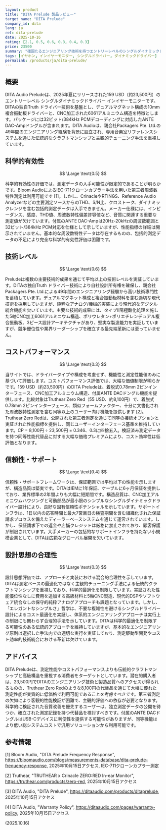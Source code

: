 ```yaml
---
layout: product
title: "DITA Prelude 製品レビュー"
target_name: "DITA Prelude"
company_id: dita
lang: ja
ref: dita-prelude
date: 2025-10-16
rating: [2.1, 0.5, 0.6, 0.3, 0.4, 0.3]
price: 23500
summary: "確固たるエンジニアリング技術を持つエントリーレベルのシングルダイナミックドライバーIEMだが、測定データの透明性とコストパフォーマンスに大きな制約がある"
tags: [イヤホン, インイヤーモニター, シングルドライバー, ダイナミックドライバー]
permalink: /products/ja/dita-prelude/
---
```

## 概要

DITA Audio Preludeは、2025年夏にリリースされた159 USD（約23,500円）のエントリーレベル シングルダイナミックドライバー インイヤーモニターです。DITAの独自Truth ドライバー技術を基盤とし、デュアルマグネット構成の10mm複合振動板ドライバーと、CNC加工された6061アルミニウム構造を特徴とします。パッケージには32ビット/384kHz PCMデコーディングに対応したANTE DAC-Ampドングルが含まれます。DITA Audioは、親会社Packagers Pte. Ltd.の49年間のエンジニアリング経験を背景に設立され、専用音楽室リファレンスシステムを通じた伝統的なクラフトマンシップと主観的チューニング手法を重視しています。

## 科学的有効性

$$ \Large \text{0.5} $$

科学的有効性の評価では、測定データの入手可能性が限定的であることが明らかです。Bloom AudioによるIEC-711クローンカプラー手法を用いた第三者周波数特性測定は利用可能です [1]。しかし、CrinacleやRTINGS、Reference Audio Analyzerなどの主要測定ソースからのTHD、S/N比、クロストーク、ダイナミックレンジを含む包括的測定データは入手できません。メーカー仕様には、インピーダンス、感度、THD値、周波数特性偏差許容値など、音質に関連する重要な測定値が欠けています。付属のANTE DAC-Ampは20Hz-20kHzの周波数範囲と32ビット/384kHz PCM対応を仕様として示していますが、性能指標の詳細は開示されていません。基本的な周波数特性データは存在するものの、包括的測定データの不足により完全な科学的有効性評価は困難です。

## 技術レベル

$$ \Large \text{0.6} $$

Preludeは複数の主要技術的成果を通じて平均以上の技術レベルを実証しています。DITAの独自Truth ドライバー技術により自社設計所有権を確保し、親会社Packagers Pte. Ltd.による49年間のエンジニアリング経験から高い技術専門性を蓄積しています。デュアルマグネット構成と複合振動板材料を含む適切な現代技術を採用していますが、純粋なアナログ/機械的実装により現代的なデジタル統合機能を欠いています。主要な技術的成果には、タイプII陽極酸化処理を施した5軸CNC加工6061アルミニウム構造、ポリウレタン+ポリエチレンデュアル複合振動板、3ピース設計アーキテクチャがあり、堅実な製造能力を実証していますが、競争優位性や業界リーダーシップを確立する最先端革新には至っていません。

## コストパフォーマンス

$$ \Large \text{0.3} $$

当サイトでは、ドライバータイプや構成を考慮せず、機能性と測定性能値のみに基づいて評価します。コストパフォーマンス評価では、大幅な価値制限が明らかです。159 USD（約23,500円）のDITA Preludeは、着脱式0.78mm 2ピンインターフェース、CNC加工アルミニウム構造、付属ANTE DACドングル機能を提供します。比較対象はTruthear Zero Red（55 USD、約8,100円）で、着脱式0.78mm 2ピンインターフェース、類似フォームファクター、十分に文書化された周波数特性測定を含む同等以上のユーザー向け機能を提供します [2]。Truthear Zero Redは、公開された第三者測定を通じて同等の接続オプションと実証された性能指標を提供し、同じユーザーインターフェース基準を維持しています。CP = 8,100円 ÷ 23,500円 = 0.346、0.3に四捨五入。検証済み測定データを持つ同等性能代替品に対する大幅な価格プレミアムにより、コスト効率性は低評価となります。

## 信頼性・サポート

$$ \Large \text{0.4} $$

信頼性・サポートフレームワークは、保証範囲では平均以下の性能を示しますが、構造品質は堅実です。DITAはIEMに1年保証、ケーブルに6ヶ月保証を提供しており、業界標準の2年間よりも大幅に短期間です。構造品質は、CNC加工アルミニウムハウジングと可動部品が最小限のシンプルなシングルダイナミックドライバー設計により、良好な固有信頼性ポテンシャルを示しています。サポートインフラは、1日以内の応答時間と最大7営業日の検査期間を含む組織化された保証請求プロセスを備えたディーラーベースシステムを通じて運営されています。しかし、保証請求下での返金や店舗クレジットは厳格に禁止されており、顧客保護が制限されています。大手メーカーの包括的なサポートインフラを持たない小規模企業として、DITAは広範なグローバル展開を欠いています。

## 設計思想の合理性

$$ \Large \text{0.3} $$

設計思想評価では、アプローチと実装における混合的合理性を示しています。DITAは測定ベースの最適化ではなく主観的チューニング手法による伝統的クラフトマンシップを重視しており、科学的最適化を制限しています。実証された性能優位性なしに費用を追加する高級材料と5軸CNC製造、現代的DSPやソフトウェア統合なしの保守的純粋アナログアプローチも課題となっています。しかし、「エレガントなシンプルさ」哲学は、不要な複雑性を避けるシングルドライバー設計によるコスト最適化を実証し、体系的エンジニアリングアプローチは実行上の制限にも関わらず合理的手法を示しています。DITAは科学的最適化を制限する可能性のある伝統的アプローチを維持していますが、基本的なエンジニアリング原則は選択した手法内での適切な実行を実証しており、測定駆動型開発やコスト効率的技術統合における革新は欠けています。

## アドバイス

DITA Preludeは、測定性能やコストパフォーマンスよりも伝統的クラフトマンシップと高級構造を重視する消費者をターゲットとしています。潜在的購入者は、23,500円でDITAのエンジニアリング技術と製造品質へのアクセスが得られるものの、Truthear Zero Redのような8,100円の代替品を通じて大幅に優れた測定性能が実質的に低価格で利用可能であることを考慮すべきです。第三者測定の欠如により客観的性能検証が困難で、主観的評価への依存が必要となります。科学的に検証された音質改善を優先するユーザーは、独立測定データの公開を待つか、確立された測定記録を持つ代替品を検討すべきです。付属のANTE DACドングルはUSB-Cデバイスに利便性を提供する可能性がありますが、同等機能はより低い総システムコストで汎用ソリューションから利用可能です。

## 参考情報

[1] Bloom Audio, "DITA Prelude Frequency Response", https://bloomaudio.com/blogs/measurements-database/dita-prelude-frequency-response, 2025年10月15日アクセス, IEC-711クローンカプラー測定

[2] Truthear, "TRUTHEAR x Crinacle ZERO:RED In-ear Monitor", https://truthear.com/products/zero-red, 2025年10月15日アクセス

[3] DITA Audio, "DITA Prelude", https://ditaaudio.com/products/ditaprelude, 2025年10月15日アクセス

[4] DITA Audio, "Warranty Policy", https://ditaaudio.com/pages/warranty-policy, 2025年10月15日アクセス

(2025.10.16)